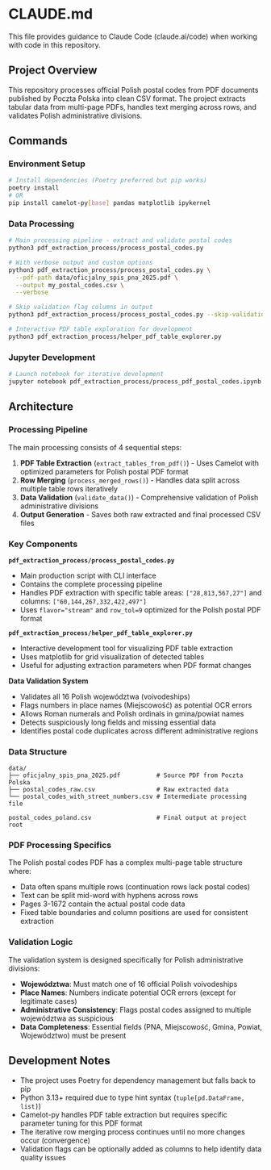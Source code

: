 # CLAUDE.md

This file provides guidance to Claude Code (claude.ai/code) when working with code in this repository.

## Project Overview

This repository processes official Polish postal codes from PDF documents published by Poczta Polska into clean CSV format. The project extracts tabular data from multi-page PDFs, handles text merging across rows, and validates Polish administrative divisions.

## Commands

### Environment Setup
```bash
# Install dependencies (Poetry preferred but pip works)
poetry install
# OR
pip install camelot-py[base] pandas matplotlib ipykernel
```

### Data Processing
```bash
# Main processing pipeline - extract and validate postal codes
python3 pdf_extraction_process/process_postal_codes.py

# With verbose output and custom options
python3 pdf_extraction_process/process_postal_codes.py \
  --pdf-path data/oficjalny_spis_pna_2025.pdf \
  --output my_postal_codes.csv \
  --verbose

# Skip validation flag columns in output
python3 pdf_extraction_process/process_postal_codes.py --skip-validation-flags

# Interactive PDF table exploration for development
python3 pdf_extraction_process/helper_pdf_table_explorer.py
```

### Jupyter Development
```bash
# Launch notebook for iterative development
jupyter notebook pdf_extraction_process/process_pdf_postal_codes.ipynb
```

## Architecture

### Processing Pipeline
The main processing consists of 4 sequential steps:
1. **PDF Table Extraction** (`extract_tables_from_pdf()`) - Uses Camelot with optimized parameters for Polish postal PDF format
2. **Row Merging** (`process_merged_rows()`) - Handles data split across multiple table rows iteratively
3. **Data Validation** (`validate_data()`) - Comprehensive validation of Polish administrative divisions
4. **Output Generation** - Saves both raw extracted and final processed CSV files

### Key Components

**`pdf_extraction_process/process_postal_codes.py`**
- Main production script with CLI interface
- Contains the complete processing pipeline
- Handles PDF extraction with specific table areas: `["28,813,567,27"]` and columns: `["60,144,267,332,422,497"]`
- Uses `flavor="stream"` and `row_tol=9` optimized for the Polish postal PDF format

**`pdf_extraction_process/helper_pdf_table_explorer.py`** 
- Interactive development tool for visualizing PDF table extraction
- Uses matplotlib for grid visualization of detected tables
- Useful for adjusting extraction parameters when PDF format changes

**Data Validation System**
- Validates all 16 Polish województwa (voivodeships) 
- Flags numbers in place names (Miejscowość) as potential OCR errors
- Allows Roman numerals and Polish ordinals in gmina/powiat names
- Detects suspiciously long fields and missing essential data
- Identifies postal code duplicates across different administrative regions

### Data Structure
```
data/
├── oficjalny_spis_pna_2025.pdf          # Source PDF from Poczta Polska
├── postal_codes_raw.csv                 # Raw extracted data 
└── postal_codes_with_street_numbers.csv # Intermediate processing file

postal_codes_poland.csv                  # Final output at project root
```

### PDF Processing Specifics
The Polish postal codes PDF has a complex multi-page table structure where:
- Data often spans multiple rows (continuation rows lack postal codes)
- Text can be split mid-word with hyphens across rows  
- Pages 3-1672 contain the actual postal code data
- Fixed table boundaries and column positions are used for consistent extraction

### Validation Logic
The validation system is designed specifically for Polish administrative divisions:
- **Województwa**: Must match one of 16 official Polish voivodeships
- **Place Names**: Numbers indicate potential OCR errors (except for legitimate cases)
- **Administrative Consistency**: Flags postal codes assigned to multiple województwa as suspicious
- **Data Completeness**: Essential fields (PNA, Miejscowość, Gmina, Powiat, Województwo) must be present

## Development Notes

- The project uses Poetry for dependency management but falls back to pip
- Python 3.13+ required due to type hint syntax (`tuple[pd.DataFrame, list]`)
- Camelot-py handles PDF table extraction but requires specific parameter tuning for this PDF format
- The iterative row merging process continues until no more changes occur (convergence)
- Validation flags can be optionally added as columns to help identify data quality issues